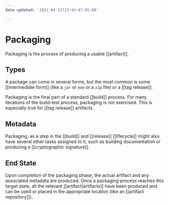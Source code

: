 ```yaml
---
date updated: '2021-04-21T13:44:47-05:00'

---
```


# Packaging

Packaging is the process of producing a usable [[artifact]].  

## Types
A package can come in several forms, but the most common is some [[intermediate form]] (like a `jar` or `exe` or a `zip` file) or a [[tag release]].

Packaging is the final part of a standard [[build]] process.  For many iterations of the build-test process, packaging is not exercised.  This is especially true for [[tag release]] artifacts.  
## Metadata
Packaging, as a step in the [[build]] and [[release]] [[lifecycle]] might also have several other tasks assigned to it, such as building documentation or producing a [[cryptographic signature]].

## End State
Upon completion of the packaging phase, the actual artifact and any associated metadata are produced.  Once a packaging process reaches this target state, all the relevant [[artifact|artifacts]] have been produced and can be used or placed in the appropriate location (like an [[artifact repository]]).